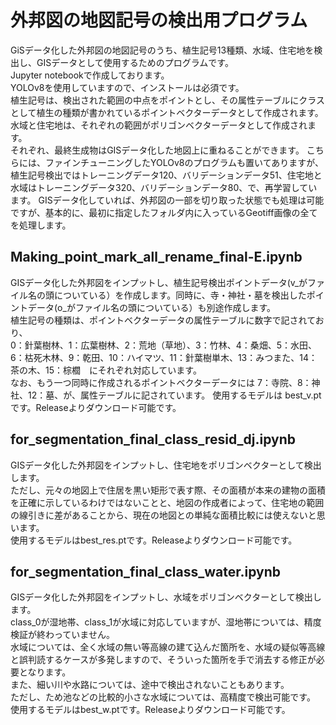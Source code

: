 # 外邦図の地図記号の検出用プログラム
GiSデータ化した外邦図の地図記号のうち、植生記号13種類、水域、住宅地を検出し、GISデータとして使用するためのプログラムです。    
Jupyter notebookで作成しております。    
YOLOv8を使用していますので、インストールは必須です。    
植生記号は、検出された範囲の中点をポイントとし、その属性テーブルにクラスとして植生の種類が書かれているポイントベクターデータとして作成されます。水域と住宅地は、それぞれの範囲がポリゴンベクターデータとして作成されます。    
それぞれ、最終生成物はGISデータ化した地図上に重ねることができます。
こちらには、ファインチューニングしたYOLOv8のプログラムも置いてありますが、植生記号検出ではトレーニングデータ120、バリデーションデータ51、住宅地と水域はトレーニングデータ320、バリデーションデータ80、で、再学習しています。
GISデータ化していれば、外邦図の一部を切り取った状態でも処理は可能ですが、基本的に、最初に指定したフォルダ内に入っているGeotiff画像の全てを処理します。

## Making_point_mark_all_rename_final-E.ipynb
GISデータ化した外邦図をインプットし、植生記号検出ポイントデータ(v_がファイル名の頭についている）を作成します。同時に、寺・神社・墓を検出したポイントデータ(o_がファイル名の頭についている）も別途作成します。    
植生記号の種類は、ポイントベクターデータの属性テーブルに数字で記されており、    
0：針葉樹林、1：広葉樹林、2：荒地（草地）、3：竹林、4：桑畑、5：水田、6：枯死木林、9：乾田、10：ハイマツ、11：針葉樹単木、13：みつまた、14：茶の木、15：棕櫚　にそれぞれ対応しています。    
なお、もう一つ同時に作成されるポイントベクターデータには
7：寺院、8：神社、12：墓、が、属性テーブルに記されています。
使用するモデルは
best_v.ptです。Releaseよりダウンロード可能です。

## for_segmentation_final_class_resid_dj.ipynb
GISデータ化した外邦図をインプットし、住宅地をポリゴンベクターとして検出します。    
ただし、元々の地図上で住居を黒い矩形で表す際、その面積が本来の建物の面積を正確に示しているわけではないことと、地図の作成者によって、住宅地の範囲の線引きに差があることから、現在の地図との単純な面積比較には使えないと思います。    
使用するモデルはbest_res.ptです。Releaseよりダウンロード可能です。

## for_segmentation_final_class_water.ipynb
GISデータ化した外邦図をインプットし、水域をポリゴンベクターとして検出します。   
class_0が湿地帯、class_1が水域に対応していますが、湿地帯については、精度検証が終わっていません。    
水域については、全く水域の無い等高線の建て込んだ箇所を、水域の疑似等高線と誤判読するケースが多発しますので、そういった箇所を手で消去する修正が必要となります。    
また、細い川や水路については、途中で検出されないこともあります。    
ただし、ため池などの比較的小さな水域については、高精度で検出可能です。    
使用するモデルはbest_w.ptです。Releaseよりダウンロード可能です。


